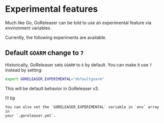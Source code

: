 # Experimental features

Much like Go, GoReleaser can be told to use an experimental feature via
environment variables.

Currently, the following experiments are available.

## Default `GOARM` change to `7`

Historically, GoReleaser sets `GOARM` to `6` by default.
You can make it use `7` instead by setting:

```sh
export GORELEASER_EXPERIMENTAL="defaultgoarm"
```

This will be default behavior in GoReleaser v3.

!!! tip

    You can also set the `GORELEASER_EXPERIMENTAL` variable in `env` array in
    your `.goreleaser.yml`.
